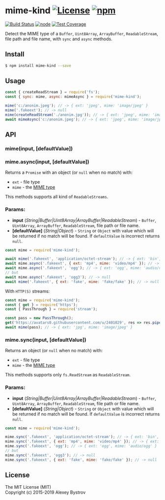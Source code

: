 mime-kind [![License](https://img.shields.io/npm/l/mime-kind.svg)](https://github.com/strikeentco/mime-kind/blob/master/LICENSE) [![npm](https://img.shields.io/npm/v/mime-kind.svg)](https://www.npmjs.com/package/mime-kind)
==========
[![Build Status](https://travis-ci.org/strikeentco/mime-kind.svg)](https://travis-ci.org/strikeentco/mime-kind) [![node](https://img.shields.io/node/v/mime-kind.svg)](https://www.npmjs.com/package/mime-kind) [![Test Coverage](https://api.codeclimate.com/v1/badges/5c3c2bdb323d9132a2f4/test_coverage)](https://codeclimate.com/github/strikeentco/mime-kind/test_coverage)

Detect the MIME type of a `Buffer`, `Uint8Array`, `ArrayBuffer`, `ReadableStream`, file path and file name, with `sync` and `async` methods.

## Install
```sh
$ npm install mime-kind --save
```

## Usage

```js
const { createReadStream } = require('fs');
const { sync: mime, async: mimeAsync } = require('mime-kind');

mime('c:/anonim.jpeg'); // -> { ext: 'jpeg', mime: 'image/jpeg' }
mime('.fakeext'); // -> null
mime(createReadStream('./anonim.jpg')); // -> { ext: 'jpeg', mime: 'image/jpeg' }
await mimeAsync('c:/anonim.jpeg'); // -> { ext: 'jpeg', mime: 'image/jpeg' }
```

## API

### mime(input, [defaultValue])
### mime.async(input, [defaultValue])

Returns a `Promise` with an object (or `null` when no match) with:

* `ext` - file type
* `mime` - the [MIME type](http://en.wikipedia.org/wiki/Internet_media_type)

This methods supports all kind of `ReadableStreams`.

### Params:

* **input** (*String|Buffer|Uint8Array|ArrayBuffer|ReadableStream*) - `Buffer`, `Uint8Array`, `ArrayBuffer`, `ReadableStream`, file path or file name.
* **[defaultValue]** (*String|Object*) - `String` or `Object` with value which will be returned if no match will be found. If `defaultValue` is incorrect returns `null`.

```js
const mime = require('mime-kind');

await mime('.fakeext', 'application/octet-stream'); // -> { ext: 'bin', mime: 'application/octet-stream' }
await mime.async('.fakeext', { ext: 'mp4', mime: 'video/mp4' }); // -> { ext: 'mp4', mime: 'video/mp4' }
await mime.async('.fakeext', 'ogg'); // -> { ext: 'ogg', mime: 'audio/ogg' }
// but
await mime.async('.fakeext', 'ogg3'); // -> null
await mime('.fakeext', { ext: 'fake', mime: 'fake/fake' }); // -> null
```

With `HTTP(S)` streams:
```js
const mime = require('mime-kind');
const { get } = require('https');
const { PassThrough } = require('stream');

const pass = new PassThrough();
get('https://avatars0.githubusercontent.com/u/2401029', res => res.pipe(pass));
await mime(pass); // -> { ext: 'jpg', mime: 'image/jpeg' }
```

### mime.sync(input, [defaultValue])

Returns an object (or `null` when no match) with:

* `ext` - file type
* `mime` - the [MIME type](http://en.wikipedia.org/wiki/Internet_media_type)

This methods supports only `fs.ReadStream` as `ReadableStream`.

### Params:

* **input** (*String|Buffer|Uint8Array|ArrayBuffer|ReadableStream*) - `Buffer`, `Uint8Array`, `ArrayBuffer`, `ReadableStream`, file path or file name.
* **[defaultValue]** (*String|Object*) - `String` or `Object` with value which will be returned if no match will be found. If `defaultValue` is incorrect returns `null`.

```js
const mime = require('mime-kind');

mime.sync('.fakeext', 'application/octet-stream'); // -> { ext: 'bin', mime: 'application/octet-stream' }
mime.sync('.fakeext', { ext: 'mp4', mime: 'video/mp4' }); // -> { ext: 'mp4', mime: 'video/mp4' }
mime.sync('.fakeext', 'ogg'); // -> { ext: 'ogg', mime: 'audio/ogg' }
// but
mime.sync('.fakeext', 'ogg3'); // -> null
mime.sync('.fakeext', { ext: 'fake', mime: 'fake/fake' }); // -> null
```

## License

The MIT License (MIT)<br/>
Copyright (c) 2015-2019 Alexey Bystrov
